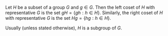 Let $H$ be a subset of a group $G$ and $g \in G$.
Then the left coset of $H$ with representative $G$ is the set $gH = \{gh: h \in H\}$.
Similarly, the right coset of $H$ with representative $G$ is the set $Hg = \{hg: h \in H\}$.

Usually (unless stated otherwise), $H$ is a subgroup of $G$.
